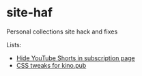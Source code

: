 # site-haf

Personal collections site hack and fixes

Lists:
 - [Hide YouTube Shorts in subscription page](./hide-youtube-shorts/README.md)
 - [CSS tweaks for kino.pub](./kino.pub/README.md)
